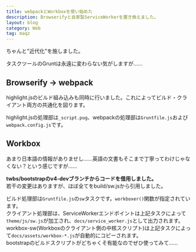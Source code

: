 ```yaml
---
title: webpackとWorkboxを使い始めた
description: Browserifyと自家製ServiceWorkerを置き換えました。
layout: blog
category: Web
tag: maqz
---
```


ちゃんと"近代化"を施しました。

タスクツールのGruntは永遠に変わらない気がしますが……

## Browserify → webpack

highlight.jsのビルド組み込みも同時に行いました。これによってビルド・クライアント両方の共通化を図ります。

highlight.jsの処理部は`_script.pug`、webpackの処理部は`Gruntfile.js`および`webpack.config.js`です。

## Workbox

あまり日本語の情報がありませし……英語の文書もそこまで丁寧ってわけじゃなくない？という感じですが……

**twbs/bootstrapのv4-devブランチからコードを借用しました。**  
若干の変更はありますが、ほぼ全てをbuild/sw.jsから引用しました。

ビルド処理部は`Gruntfile.js`の`sw`タスクです。`workboxer()`関数が指定されています。  
クライアント処理部は、ServiceWorkerエンドポイントは上記タスクによって`theme/js/sw.js`が加工され、`docs/service_worker.js`として出力されます。  
workbox-sw(Workboxのクライアント側の中核スクリプト)は上記タスクによって`docs/assets/workbox-*.js`が自動的にコピーされます。  
bootstrapのビルドスクリプトがどちゃくそ有能なのでぜひ使ってみて……